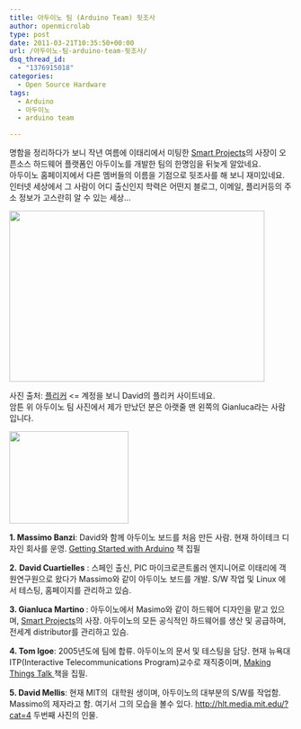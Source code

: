 ```yaml
---
title: 아두이노 팀 (Arduino Team) 뒷조사
author: openmicrolab
type: post
date: 2011-03-21T10:35:50+00:00
url: /아두이노-팀-arduino-team-뒷조사/
dsq_thread_id:
  - "1376915018"
categories:
  - Open Source Hardware
tags:
  - Arduino
  - 아두이노
  - arduino team

---
```

명함을 정리하다가 보니 작년 여름에 이태리에서 미팅한 <A title="[http://www.smartprj.com/catalog/index.php]로 이동합니다." href="http://www.smartprj.com/catalog/index.php" target=_blank>Smart Projects</A>의 사장이 오픈소스 하드웨어 플랫폼인 아두이노를 개발한 팀의 한명임을 뒤늦게 알았네요.  
아두이노 홈페이지에서 다른 멤버들의 이름을 기점으로 뒷조사를 해 보니 재미있네요.  
인터넷 세상에서 그 사람이 어디 출신인지 학력은 어떤지 블로그, 이메일, 플리커등의 주소 정보가 고스란히 알 수 있는 세상&#8230;

<P style="MARGIN: 0px">
  <img loading="lazy" src="/images/1/cfile9.uf.127178344D87284631DC03.jpg" class="aligncenter" width="454" height="304" alt="" filename="Arduino Team.jpg" filemime="image/jpeg" />
</P>

  
사진 출처: <A title="[http://www.flickr.com/photos/dcuartielles/2363657276/in/photostream/]로 이동합니다." href="http://www.flickr.com/photos/dcuartielles/2363657276/in/photostream/" target=_blank>플리커</A>&nbsp;<= 계정을 보니 David의 플리커 사이트네요.  
암튼&nbsp;위 아두이노 팀 사진에서 제가 만났던 분은 아랫줄 맨 왼쪽의 Gianluca라는 사람입니다.

<P style="MARGIN: 0px">
  <img loading="lazy" src="/images/1/cfile5.uf.145059334D8728570C796A.jpg" class="alignleft" width="212" height="164" alt="" filename="Arduino Team index2.jpg" filemime="image/jpeg" />
</P>

  
**1. Massimo Banzi**: David와 함께 아두이노 보드를 처음 만든 사람. 현재 하이테크 디자인 회사를 운영. <A title="[http://oreilly.com/catalog/9780596155520]로 이동합니다." href="http://oreilly.com/catalog/9780596155520" target=_blank>Getting Started with Arduino</A> 책 집필

**2.** **David Cuartielles** : 스페인 출신, PIC 마이크로콘트롤러 엔지니어로 이태리에 객원연구원으로 왔다가 Massimo와 같이 아두이노 보드를 개발.&nbsp;S/W 작업 및 Linux 에서 테스팅, 홈페이지를 관리하고 있슴.

**3. Gianluca Martino&nbsp;**:&nbsp;아두이노에서 Masimo와 같이 하드웨어 디자인을 맡고 있으며, <A title="[http://www.smartprj.com/catalog/index.php]로 이동합니다." href="http://www.smartprj.com/catalog/index.php" target=_blank>Smart Projects</A>의 사장. 아두이노의 모든 공식적인 하드웨어를 생산 및 공급하며, 전세계 distributor를 관리하고 있슴.

**4. Tom Igoe**: 2005년도에 팀에 합류. 아두이노의 문서 및 테스팅을 담당. 현재 뉴욕대 ITP(Interactive Telecommunications Program)교수로 재직중이며, <A title="[http://oreilly.com/catalog/9780596510510]로 이동합니다." href="http://oreilly.com/catalog/9780596510510" target=_blank>Making Things Talk </A>책을 집필.

**5. David Mellis**: 현재 MIT의&nbsp; 대학원 생이며, 아두이노의 대부분의 S/W를 작업함. Massimo의 제자라고 함. 여기서 그의 모습을 볼수 있다. <http://hlt.media.mit.edu/?cat=4>&nbsp;두번째 사진의 인물.